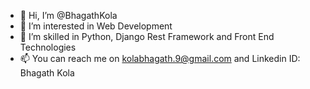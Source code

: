 - 👋 Hi, I’m @BhagathKola
- 👀 I’m interested in Web Development
- 🌱 I’m skilled in Python, Django Rest Framework and Front End Technologies
- 📫 You can reach me on kolabhagath.9@gmail.com and Linkedin ID: Bhagath Kola

<!---
BhagathKola/BhagathKola is a ✨ special ✨ repository because its `README.md` (this file) appears on your GitHub profile.
You can click the Preview link to take a look at your changes.
--->
